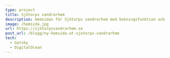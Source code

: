 ```yaml
---
type: project
title: Sjötorps vandrarhem
description: Hemsidan för Sjötorps vandrarhem med bokningsfunktion och stöd för flera språk.
image: /hemsida.jpg
url: https://sjötorpsvandrarhem.se
post_url: /blogg/ny-hemsida-at-sjotorps-vandrarhem
tech:
  - Gatsby
  - DigitalOcean
---
```

